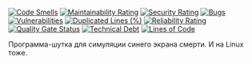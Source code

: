 [![Code Smells][code_smells_badge]][code_smells_link]
[![Maintainability Rating][maintainability_rating_badge]][maintainability_rating_link]
[![Security Rating][security_rating_badge]][security_rating_link]
[![Bugs][bugs_badge]][bugs_link]
[![Vulnerabilities][vulnerabilities_badge]][vulnerabilities_link]
[![Duplicated Lines (%)][duplicated_lines_density_badge]][duplicated_lines_density_link]
[![Reliability Rating][reliability_rating_badge]][reliability_rating_link]
[![Quality Gate Status][quality_gate_status_badge]][quality_gate_status_link]
[![Technical Debt][technical_debt_badge]][technical_debt_link]
[![Lines of Code][lines_of_code_badge]][lines_of_code_link]

Программа-шутка для симуляции синего экрана смерти. И на Linux тоже.

<!----------------------------------------------------------------------------->

[code_smells_badge]: https://sonarcloud.io/api/project_badges/measure?project=hummel009_BSOD-Simulator&metric=code_smells

[code_smells_link]: https://sonarcloud.io/summary/overall?id=hummel009_BSOD-Simulator

[maintainability_rating_badge]: https://sonarcloud.io/api/project_badges/measure?project=hummel009_BSOD-Simulator&metric=sqale_rating

[maintainability_rating_link]: https://sonarcloud.io/summary/overall?id=hummel009_BSOD-Simulator

[security_rating_badge]: https://sonarcloud.io/api/project_badges/measure?project=hummel009_BSOD-Simulator&metric=security_rating

[security_rating_link]: https://sonarcloud.io/summary/overall?id=hummel009_BSOD-Simulator

[bugs_badge]: https://sonarcloud.io/api/project_badges/measure?project=hummel009_BSOD-Simulator&metric=bugs

[bugs_link]: https://sonarcloud.io/summary/overall?id=hummel009_BSOD-Simulator

[vulnerabilities_badge]: https://sonarcloud.io/api/project_badges/measure?project=hummel009_BSOD-Simulator&metric=vulnerabilities

[vulnerabilities_link]: https://sonarcloud.io/summary/overall?id=hummel009_BSOD-Simulator

[duplicated_lines_density_badge]: https://sonarcloud.io/api/project_badges/measure?project=hummel009_BSOD-Simulator&metric=duplicated_lines_density

[duplicated_lines_density_link]: https://sonarcloud.io/summary/overall?id=hummel009_BSOD-Simulator

[reliability_rating_badge]: https://sonarcloud.io/api/project_badges/measure?project=hummel009_BSOD-Simulator&metric=reliability_rating

[reliability_rating_link]: https://sonarcloud.io/summary/overall?id=hummel009_BSOD-Simulator

[quality_gate_status_badge]: https://sonarcloud.io/api/project_badges/measure?project=hummel009_BSOD-Simulator&metric=alert_status

[quality_gate_status_link]: https://sonarcloud.io/summary/overall?id=hummel009_BSOD-Simulator

[technical_debt_badge]: https://sonarcloud.io/api/project_badges/measure?project=hummel009_BSOD-Simulator&metric=sqale_index

[technical_debt_link]: https://sonarcloud.io/summary/overall?id=hummel009_BSOD-Simulator

[lines_of_code_badge]: https://sonarcloud.io/api/project_badges/measure?project=hummel009_BSOD-Simulator&metric=ncloc

[lines_of_code_link]: https://sonarcloud.io/summary/overall?id=hummel009_BSOD-Simulator
